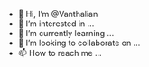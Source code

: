 - 👋 Hi, I’m @Vanthalian
- 👀 I’m interested in ...
- 🌱 I’m currently learning ...
- 💞️ I’m looking to collaborate on ...
- 📫 How to reach me ...

<!---
Vanthalian/Vanthalian is a ✨ special ✨ repository because its `README.md` (this file) appears on your GitHub profile.
You can click the Preview link to take a look at your changes.
--->
